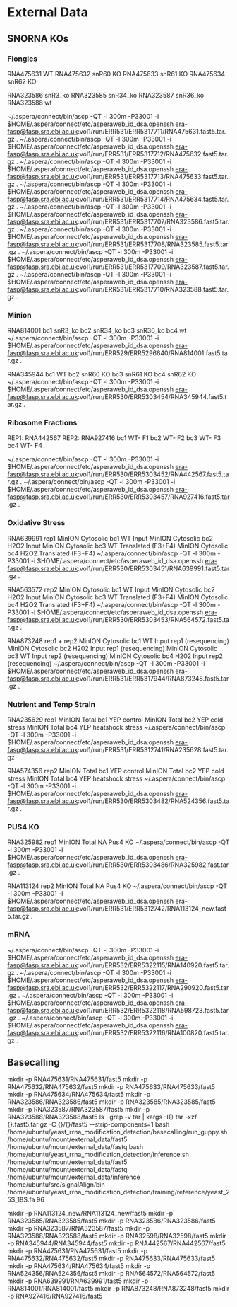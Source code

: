 # External Data 

## SNORNA KOs

### Flongles

RNA475631 WT
RNA475632 snR60 KO
RNA475633 snR61 KO
RNA475634 snR62 KO

RNA323586 snR3_ko
RNA323585 snR34_ko
RNA323587 snR36_ko
RNA323588 wt

~/.aspera/connect/bin/ascp -QT -l 300m -P33001 -i $HOME/.aspera/connect/etc/asperaweb_id_dsa.openssh era-fasp@fasp.sra.ebi.ac.uk:vol1/run/ERR531/ERR5317711/RNA475631.fast5.tar.gz .
~/.aspera/connect/bin/ascp -QT -l 300m -P33001 -i $HOME/.aspera/connect/etc/asperaweb_id_dsa.openssh era-fasp@fasp.sra.ebi.ac.uk:vol1/run/ERR531/ERR5317712/RNA475632.fast5.tar.gz .
~/.aspera/connect/bin/ascp -QT -l 300m -P33001 -i $HOME/.aspera/connect/etc/asperaweb_id_dsa.openssh era-fasp@fasp.sra.ebi.ac.uk:vol1/run/ERR531/ERR5317713/RNA475633.fast5.tar.gz .
~/.aspera/connect/bin/ascp -QT -l 300m -P33001 -i $HOME/.aspera/connect/etc/asperaweb_id_dsa.openssh era-fasp@fasp.sra.ebi.ac.uk:vol1/run/ERR531/ERR5317714/RNA475634.fast5.tar.gz .
~/.aspera/connect/bin/ascp -QT -l 300m -P33001 -i $HOME/.aspera/connect/etc/asperaweb_id_dsa.openssh era-fasp@fasp.sra.ebi.ac.uk:vol1/run/ERR531/ERR5317707/RNA323586.fast5.tar.gz .
~/.aspera/connect/bin/ascp -QT -l 300m -P33001 -i $HOME/.aspera/connect/etc/asperaweb_id_dsa.openssh era-fasp@fasp.sra.ebi.ac.uk:vol1/run/ERR531/ERR5317708/RNA323585.fast5.tar.gz .
~/.aspera/connect/bin/ascp -QT -l 300m -P33001 -i $HOME/.aspera/connect/etc/asperaweb_id_dsa.openssh era-fasp@fasp.sra.ebi.ac.uk:vol1/run/ERR531/ERR5317709/RNA323587.fast5.tar.gz .
~/.aspera/connect/bin/ascp -QT -l 300m -P33001 -i $HOME/.aspera/connect/etc/asperaweb_id_dsa.openssh era-fasp@fasp.sra.ebi.ac.uk:vol1/run/ERR531/ERR5317710/RNA323588.fast5.tar.gz .

### Minion
RNA814001
bc1	snR3_ko
bc2	snR34_ko
bc3	snR36_ko
bc4	wt
~/.aspera/connect/bin/ascp -QT -l 300m -P33001 -i $HOME/.aspera/connect/etc/asperaweb_id_dsa.openssh era-fasp@fasp.sra.ebi.ac.uk:vol1/run/ERR529/ERR5296640/RNA814001.fast5.tar.gz .

RNA345944
bc1	WT
bc2	snR60 KO
bc3	snR61 KO
bc4	snR62 KO
~/.aspera/connect/bin/ascp -QT -l 300m -P33001 -i $HOME/.aspera/connect/etc/asperaweb_id_dsa.openssh era-fasp@fasp.sra.ebi.ac.uk:vol1/run/ERR530/ERR5303454/RNA345944.fast5.tar.gz .

### Ribosome Fractions
REP1: RNA442567
REP2: RNA927416
bc1	WT- F1
bc2	WT- F2
bc3	WT- F3
bc4	WT- F4

~/.aspera/connect/bin/ascp -QT -l 300m -P33001 -i $HOME/.aspera/connect/etc/asperaweb_id_dsa.openssh era-fasp@fasp.sra.ebi.ac.uk:vol1/run/ERR530/ERR5303452/RNA442567.fast5.tar.gz .
~/.aspera/connect/bin/ascp -QT -l 300m -P33001 -i $HOME/.aspera/connect/etc/asperaweb_id_dsa.openssh era-fasp@fasp.sra.ebi.ac.uk:vol1/run/ERR530/ERR5303457/RNA927416.fast5.tar.gz .


### Oxidative Stress
RNA639991	rep1	MinION	Cytosolic	bc1	WT Input
MinION	Cytosolic	bc2	H2O2 Input
MinION	Cytosolic	bc3	WT Translated (F3+F4)
MinION	Cytosolic	bc4	H2O2 Translated (F3+F4)
~/.aspera/connect/bin/ascp -QT -l 300m -P33001 -i $HOME/.aspera/connect/etc/asperaweb_id_dsa.openssh era-fasp@fasp.sra.ebi.ac.uk:vol1/run/ERR530/ERR5303451/RNA639991.fast5.tar.gz .

RNA563572	rep2	MinION	Cytosolic	bc1	WT Input
MinION	Cytosolic	bc2	H2O2 Input
MinION	Cytosolic	bc3	WT Translated (F3+F4)
MinION	Cytosolic	bc4	H2O2 Translated (F3+F4)
~/.aspera/connect/bin/ascp -QT -l 300m -P33001 -i $HOME/.aspera/connect/etc/asperaweb_id_dsa.openssh era-fasp@fasp.sra.ebi.ac.uk:vol1/run/ERR530/ERR5303453/RNA564572.fast5.tar.gz .


RNA873248	rep1 + rep2	MinION	Cytosolic	bc1	WT Input rep1 (resequencing)
MinION	Cytosolic	bc2	H202 Input rep1 (resequencing)
MinION	Cytosolic	bc3	WT Input rep2 (resequencing)
MinION	Cytosolic	bc4	H202 Input rep2 (resequencing)
~/.aspera/connect/bin/ascp -QT -l 300m -P33001 -i $HOME/.aspera/connect/etc/asperaweb_id_dsa.openssh era-fasp@fasp.sra.ebi.ac.uk:vol1/run/ERR531/ERR5317944/RNA873248.fast5.tar.gz .

### Nutrient and Temp Strain
RNA235629	rep1	MinION	Total	bc1	YEP control
MinION	Total	bc2	YEP cold stress
MinION	Total	bc4	YEP heatshock stress
~/.aspera/connect/bin/ascp -QT -l 300m -P33001 -i $HOME/.aspera/connect/etc/asperaweb_id_dsa.openssh era-fasp@fasp.sra.ebi.ac.uk:vol1/run/ERR531/ERR5312741/RNA235628.fast5.tar.gz

RNA574356	rep2	MinION	Total	bc1	YEP control
MinION	Total	bc2	YEP cold stress
MinION	Total	bc4	YEP heatshock stress
~/.aspera/connect/bin/ascp -QT -l 300m -P33001 -i $HOME/.aspera/connect/etc/asperaweb_id_dsa.openssh era-fasp@fasp.sra.ebi.ac.uk:vol1/run/ERR530/ERR5303482/RNA524356.fast5.tar.gz .

### PUS4 KO
RNA325982	rep1	MinION	Total	NA	Pus4 KO
~/.aspera/connect/bin/ascp -QT -l 300m -P33001 -i $HOME/.aspera/connect/etc/asperaweb_id_dsa.openssh era-fasp@fasp.sra.ebi.ac.uk:vol1/run/ERR530/ERR5303486/RNA325982.fast.tar.gz .

RNA113124	rep2	MinION	Total	NA	Pus4 KO
~/.aspera/connect/bin/ascp -QT -l 300m -P33001 -i $HOME/.aspera/connect/etc/asperaweb_id_dsa.openssh era-fasp@fasp.sra.ebi.ac.uk:vol1/run/ERR531/ERR5312742/RNA113124_new.fast5.tar.gz .


### mRNA
~/.aspera/connect/bin/ascp -QT -l 300m -P33001 -i $HOME/.aspera/connect/etc/asperaweb_id_dsa.openssh era-fasp@fasp.sra.ebi.ac.uk:vol1/run/ERR532/ERR5322115/RNA140920.fast5.tar.gz .
~/.aspera/connect/bin/ascp -QT -l 300m -P33001 -i $HOME/.aspera/connect/etc/asperaweb_id_dsa.openssh era-fasp@fasp.sra.ebi.ac.uk:vol1/run/ERR532/ERR5322117/RNA290920.fast5.tar.gz .
~/.aspera/connect/bin/ascp -QT -l 300m -P33001 -i $HOME/.aspera/connect/etc/asperaweb_id_dsa.openssh era-fasp@fasp.sra.ebi.ac.uk:vol1/run/ERR532/ERR5322118/RNA598723.fast5.tar.gz .
~/.aspera/connect/bin/ascp -QT -l 300m -P33001 -i $HOME/.aspera/connect/etc/asperaweb_id_dsa.openssh era-fasp@fasp.sra.ebi.ac.uk:vol1/run/ERR532/ERR5322116/RNA100820.fast5.tar.gz .



## Basecalling
mkdir -p RNA475631/RNA475631/fast5
mkdir -p RNA475632/RNA475632/fast5
mkdir -p RNA475633/RNA475633/fast5
mkdir -p RNA475634/RNA475634/fast5
mkdir -p RNA323586/RNA323586/fast5
mkdir -p RNA323585/RNA323585/fast5
mkdir -p RNA323587/RNA323587/fast5
mkdir -p RNA323588/RNA323588/fast5
ls | grep -v tar | xargs -I{} tar -xzf {}.fast5.tar.gz -C {}/{}/fast5 --strip-components=1
bash /home/ubuntu/yeast_rrna_modification_detection/basecalling/run_guppy.sh /home/ubuntu/mount/external_data/fast5 /home/ubuntu/mount/external_data/fastq
bash /home/ubuntu/yeast_rrna_modification_detection/inference.sh /home/ubuntu/mount/external_data/fast5 /home/ubuntu/mount/external_data/fastq /home/ubuntu/mount/external_data/inference /home/ubuntu/src/signalAlign/bin /home/ubuntu/yeast_rrna_modification_detection/training/reference/yeast_25S_18S.fa 96

mkdir -p RNA113124_new/RNA113124_new/fast5
mkdir -p RNA323585/RNA323585/fast5
mkdir -p RNA323586/RNA323586/fast5
mkdir -p RNA323587/RNA323587/fast5
mkdir -p RNA323588/RNA323588/fast5
mkdir -p RNA32598/RNA32598/fast5
mkdir -p RNA345944/RNA345944/fast5
mkdir -p RNA442567/RNA442567/fast5
mkdir -p RNA475631/RNA475631/fast5
mkdir -p RNA475632/RNA475632/fast5
mkdir -p RNA475633/RNA475633/fast5
mkdir -p RNA475634/RNA475634/fast5
mkdir -p RNA524356/RNA524356/fast5
mkdir -p RNA564572/RNA564572/fast5
mkdir -p RNA639991/RNA639991/fast5
mkdir -p RNA814001/RNA814001/fast5
mkdir -p RNA873248/RNA873248/fast5
mkdir -p RNA927416/RNA927416/fast5
